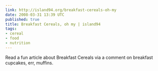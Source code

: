 ```yaml
---
link: http://island94.org/breakfast-cereals-oh-my
date: 2008-03-31 13:39 UTC
published: true
title: Breakfast Cereals, oh my | island94
tags:
- cereal
- food
- nutrition
---
```


Read a fun article about Breakfast Cereals via a comment on breakfast cupcakes, err, muffins.
